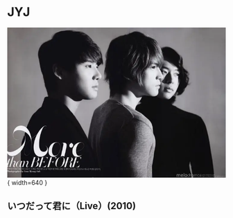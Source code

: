 # JYJ

![JYJ](./JYJ.webp){ width=640 }

## いつだって君に（Live）(2010)

<BilibiliPlayer
  base-src="//player.bilibili.com/player.html?isOutside=true&aid=711632641&bvid=BV1zD4y1U7vK&cid=223868793&p=1"
/>
